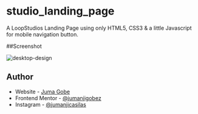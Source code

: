 # studio_landing_page
A LoopStudios Landing Page using only HTML5, CSS3 &amp; a little Javascript for mobile navigation button.

##Screenshot

![desktop-design](https://user-images.githubusercontent.com/73429193/186212730-5c9f1c41-ab61-4b00-8aa3-104f2ee58092.jpg)


## Author

- Website - [Juma Gobe](https://www.jumanjigobez.github.io/personal_portfolio)
- Frontend Mentor - [@jumanjigobez](https://www.frontendmentor.io/profile/jumanjigobez)
- Instagram - [@jumanjicasilas](https://www.Instagram.com/jumanjicasilas)
